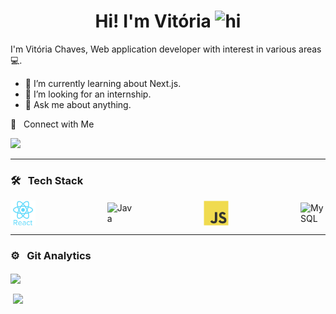 <h1 align="center"> Hi! I'm Vitória <img src="https://user-images.githubusercontent.com/1303154/88677602-1635ba80-d120-11ea-84d8-d263ba5fc3c0.gif" width="28px" alt="hi"></h1>

I'm Vitória Chaves, Web application developer with interest in various areas 💻.


- :seedling: I’m currently learning about Next.js.
- 🤔 I’m looking for an internship.
- :speech_balloon: Ask me about anything.

🤝 &nbsp; Connect with Me

[<img src="https://img.shields.io/badge/linkedin-%230077B5.svg?&style=for-the-badge&logo=linkedin&logoColor=white" />](https://www.linkedin.com/in/vit%C3%B3ria-chaves-3882952a3/)
<hr>

### 🛠 &nbsp; Tech Stack
<div style="display: flex; gap: 10px; justify-content:space-between; align-items: center;">
  <img src="https://raw.githubusercontent.com/devicons/devicon/master/icons/react/react-original-wordmark.svg" width="40" alt="React">
  <img src="https://www.vectorlogo.zone/logos/java/java-vertical.svg" width="40" alt="Java">
  <img src="https://raw.githubusercontent.com/devicons/devicon/master/icons/javascript/javascript-original.svg" width="40" alt="JavaScript">
  <img src="https://www.vectorlogo.zone/logos/mysql/mysql-ar21.svg" width="40" alt="MySQL">
</div>

<hr>

### ⚙️ &nbsp; Git Analytics
 
<p><img align="center" src="https://github-readme-stats.vercel.app/api?username=vitoriadelanachaves&theme=dark&show_icons=true" /></p>
<p>&nbsp;<img align="center" src="https://github-readme-stats.vercel.app/api/top-langs/?username=vitoriadelanachaves&theme=dark&layout=compact" width="410" /></p>
